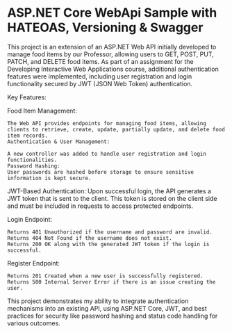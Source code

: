 # ASP.NET Core WebApi Sample with HATEOAS, Versioning & Swagger

This project is an extension of an ASP.NET Web API initially developed to manage food items by our Professor, allowing users to GET, POST, PUT, PATCH, and DELETE food items. As part of an assignment for the Developing Interactive Web Applications course, additional authentication features were implemented, including user registration and login functionality secured by JWT (JSON Web Token) authentication.
  
  Key Features:
  
  Food Item Management:
    
    The Web API provides endpoints for managing food items, allowing clients to retrieve, create, update, partially update, and delete food item records.
    Authentication & User Management:
    
    A new controller was added to handle user registration and login functionalities.
    Password Hashing:
    User passwords are hashed before storage to ensure sensitive information is kept secure.
  
  JWT-Based Authentication:
    Upon successful login, the API generates a JWT token that is sent to the client. This token is stored on the client side and must be included in requests to access protected endpoints.
  
  Login Endpoint:
  
    Returns 401 Unauthorized if the username and password are invalid.
    Returns 404 Not Found if the username does not exist.
    Returns 200 OK along with the generated JWT token if the login is successful.
  Register Endpoint:
  
    Returns 201 Created when a new user is successfully registered.
    Returns 500 Internal Server Error if there is an issue creating the user.
  This project demonstrates my ability to integrate authentication mechanisms into an existing API, using ASP.NET Core, JWT, and best practices for security like password hashing and status code handling for various outcomes.

